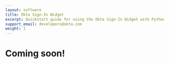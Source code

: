 ```yaml
---
layout: software
title: Okta Sign-In Widget
excerpt: Quickstart guide for using the Okta Sign-In Widget with Python.
support_email: developers@okta.com
weight: 1
---
```


# Coming soon!

